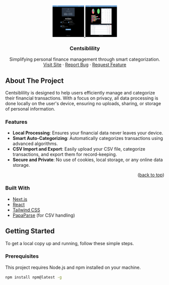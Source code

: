 <a name="readme-top"></a>

<!-- PROJECT LOGO -->
<br />
<div align="center">
  <a href="https://github.com/github_username/centsiblility">
    <img src="public/screenshots/Screenshot1.png" alt="Logo" width="100" height="100">
    <img src="public/screenshots/Screenshot2.png" alt="Logo" width="100" height="100">
  </a>

<h3 align="center">Centsiblility</h3>

  <p align="center">
    Simplifying personal finance management through smart categorization.
    <br />
    <a href="https://financial-categoriser.vercel.app/">Visit Site</a>
    ·
    <a href="https://github.com/github_username/centsiblility/issues">Report Bug</a>
    ·
    <a href="https://github.com/github_username/centsiblility/issues">Request Feature</a>
  </p>
</div>

<!-- ABOUT THE PROJECT -->
## About The Project

Centsiblility is designed to help users efficiently manage and categorize their financial transactions. With a focus on privacy, all data processing is done locally on the user's device, ensuring no uploads, sharing, or storage of personal information.

### Features

- **Local Processing**: Ensures your financial data never leaves your device.
- **Smart Auto-Categorizing**: Automatically categorizes transactions using advanced algorithms.
- **CSV Import and Export**: Easily upload your CSV file, categorize transactions, and export them for record-keeping.
- **Secure and Private**: No use of cookies, local storage, or any online data storage.

<p align="right">(<a href="#readme-top">back to top</a>)</p>

### Built With

- [Next.js](https://nextjs.org/)
- [React](https://reactjs.org/)
- [Tailwind CSS](https://tailwindcss.com/)
- [PapaParse](https://www.papaparse.com/) (for CSV handling)

<!-- GETTING STARTED -->
## Getting Started

To get a local copy up and running, follow these simple steps.

### Prerequisites

This project requires Node.js and npm installed on your machine.
```sh
npm install npm@latest -g
